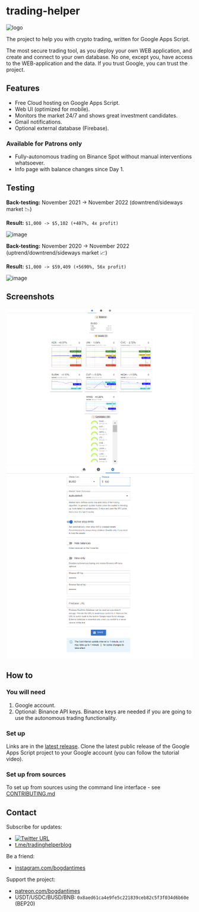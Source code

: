 # trading-helper

<img src="https://user-images.githubusercontent.com/7527778/167810306-0b882d1b-64b0-4fab-b647-9c3ef01e46b4.png" alt="logo" width="200"/>

The project to help you with crypto trading, written for Google Apps Script.

The most secure trading tool, as you deploy your own WEB application, and create and connect to your own database.
No one, except you, have access to the WEB-application and the data. If you trust Google, you can trust the project.

## Features

* Free Cloud hosting on Google Apps Script.
* Web UI (optimized for mobile).
* Monitors the market 24/7 and shows great investment candidates.
* Gmail notifications.
* Optional external database (Firebase).

### Available for Patrons only

* Fully-autonomous trading on Binance Spot without manual interventions whatsoever.
* Info page with balance changes since Day 1.

## Testing

**Back-testing:** November 2021 -> November 2022 (downtrend/sideways market 📉)

**Result:** `$1,000 -> $5,102 (+407%, 4x profit)`

![image](https://user-images.githubusercontent.com/7527778/204552357-0cff0f4a-9c3d-4873-88d5-f3f12d2ccd22.png)

**Back-testing:** November 2020 -> November 2022 (uptrend/downtrend/sideways market 📈)

**Result:** `$1,000 -> $59,409 (+5690%, 56x profit)`

![image](https://user-images.githubusercontent.com/7527778/204544799-37395bc8-462a-4eb7-86fc-f6f6e3d1c006.png)

## Screenshots

![home.png](img/home.png)
![settings.png](img/settings.png)

## How to

### You will need

1. Google account.
2. Optional: Binance API keys.
   Binance keys are needed if you are going to use the autonomous trading functionality.

### Set up

Links are in the [latest release](https://github.com/bogdantimes/trading-helper/releases/latest).
Clone the latest public release of the Google Apps Script project to your Google account (you can follow the tutorial video).

### Set up from sources

To set up from sources using the command line interface - see [CONTRIBUTING.md](./CONTRIBUTING.md)

## Contact

Subscribe for updates:
* [![Twitter URL](https://img.shields.io/twitter/url/https/twitter.com/bogdantimes.svg?style=social&label=Follow%20%40bogdantimes)](https://twitter.com/bogdantimes)
* [t.me/tradinghelperblog](https://t.me/tradinghelperblog)

Be a friend:
* [instagram.com/bogdantimes](https://instagram.com/bogdantimes)

Support the project:
* [patreon.com/bogdantimes](https://patreon.com/bogdantimes)
* USDT/USDC/BUSD/BNB: `0x8aed61ca4e9fe5c221839ceb82c5f3f034d6b60e` (BEP20)
